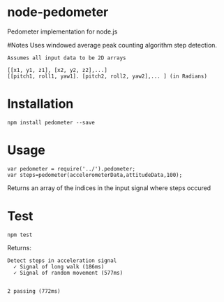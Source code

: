 # node-pedometer
Pedometer implementation for node.js

#Notes
    Uses windowed average peak counting algorithm step detection.
    
    Assumes all input data to be 2D arrays

    [[x1, y1, z1], [x2, y2, z2],...]
    [[pitch1, roll1, yaw1]. [pitch2, roll2, yaw2],... ] (in Radians)


# Installation
    npm install pedometer --save

# Usage
    var pedometer = require('../').pedometer;
    var steps=pedometer(accelerometerData,attitudeData,100);

Returns an array of the indices in the input signal where steps occured

# Test
    npm test

Returns:

    Detect steps in acceleration signal
      ✓ Signal of long walk (186ms)
      ✓ Signal of random movement (577ms)
  
  
    2 passing (772ms)


